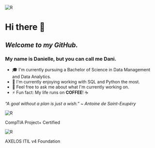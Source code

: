 ![R](https://user-images.githubusercontent.com/47258069/180854088-c88ede33-82d9-414e-999d-f06c5fb44f2a.png)



# Hi there 👋
## *Welcome to my GitHub.*
### My name is Danielle, but you can call me Dani.

- 🎓 I'm currently pursuing a Bachelor of Science in Data Management and Data Analytics.
- 📔 I'm currently enjoying working with SQL and Python the most.
- 💬 Feel free to ask me about what I'm currently working on.
- ⚡ Fun fact: My life runs on **COFFEE**! :coffee:

*“A goal without a plan is just a wish.” ~ Antoine de Saint-Exupéry*

![R](https://images.credly.com/size/150x150/images/dac352d2-7755-4178-a4a4-b67a1a3f7aca/CompTIA_Project_2B.png)

CompTIA Project+ Certified

![R](https://images.credly.com/size/150x150/images/8b943c4b-c186-4e9f-84aa-004322b76eed/image.png)

AXELOS ITIL v4 Foundation


